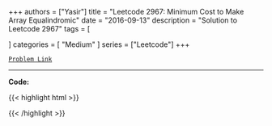 
+++
authors = ["Yasir"]
title = "Leetcode 2967: Minimum Cost to Make Array Equalindromic"
date = "2016-09-13"
description = "Solution to Leetcode 2967"
tags = [
    
]
categories = [
    "Medium"
]
series = ["Leetcode"]
+++



[`Problem Link`](https://leetcode.com/problems/minimum-cost-to-make-array-equalindromic/description/)

---

**Code:**

{{< highlight html >}}

{{< /highlight >}}

